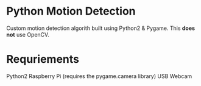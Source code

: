 # Python Motion Detection
Custom motion detection algorith built using Python2 & Pygame. 
This **does not** use OpenCV.

# Requriements
Python2
Raspberry Pi (requires the pygame.camera library)
USB Webcam